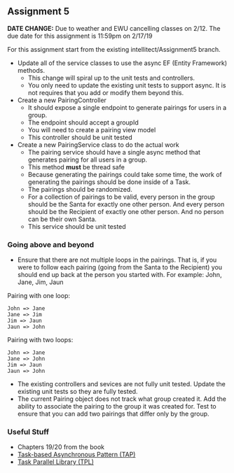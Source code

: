 ## Assignment 5

**DATE CHANGE:** Due to weather and EWU cancelling classes on 2/12. The due date for this assignment is 11:59pm on 2/17/19

For this assignment start from the existing intellitect/Assignment5 branch.

- Update all of the service classes to use the async EF (Entity Framework) methods. 
  - This change will spiral up to the unit tests and controllers.
  - You only need to update the existing unit tests to support async. It is not requires that you add or modify them beyond this.
- Create a new PairingController
  - It should expose a single endpoint to generate pairings for users in a group.
  - The endpoint should accept a groupId
  - You will need to create a pairing view model
  - This controller should be unit tested
- Create a new PairingService class to do the actual work
  - The pairing service should have a single async method that generates pairing for all users in a group.
  - This method **must** be thread safe
  - Because generating the pairings could take some time, the work of generating the pairings should be done inside of a Task. 
  - The pairings should be randomized.
  - For a collection of pairings to be valid, every person in the group should be the Santa for exactly one other person. And every person should be the Recipient of exactly one other person. And no person can be their own Santa.
  - This service should be unit tested

### Going above and beyond
- Ensure that there are not multiple loops in the pairings. That is, if you were to follow each pairing (going from the Santa to the Recipient) you should end up back at the person you started with. 
  For example: John, Jane, Jim, Jaun

Pairing with one loop:
```
John => Jane
Jane => Jim
Jim => Jaun
Jaun => John
```
Pairing with two loops:
```
John => Jane
Jane => John
Jim => Jaun
Jaun => John
```
- The existing controllers and sevices are not fully unit tested. Update the existing unit tests so they are fully tested.
- The current Pairing object does not track what group created it. Add the ability to associate the pairing to the group it was created for. Test to ensure that you can add two pairings that differ only by the group.

### Useful Stuff

- Chapters 19/20 from the book
- [Task-based Asynchronous Pattern (TAP)](https://docs.microsoft.com/en-us/dotnet/standard/asynchronous-programming-patterns/task-based-asynchronous-pattern-tap)
- [Task Parallel Library (TPL)](https://docs.microsoft.com/en-us/dotnet/standard/parallel-programming/task-parallel-library-tpl)

